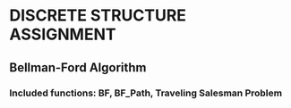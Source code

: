 # DISCRETE STRUCTURE ASSIGNMENT
## Bellman-Ford Algorithm
### Included functions: BF, BF_Path, Traveling Salesman Problem
